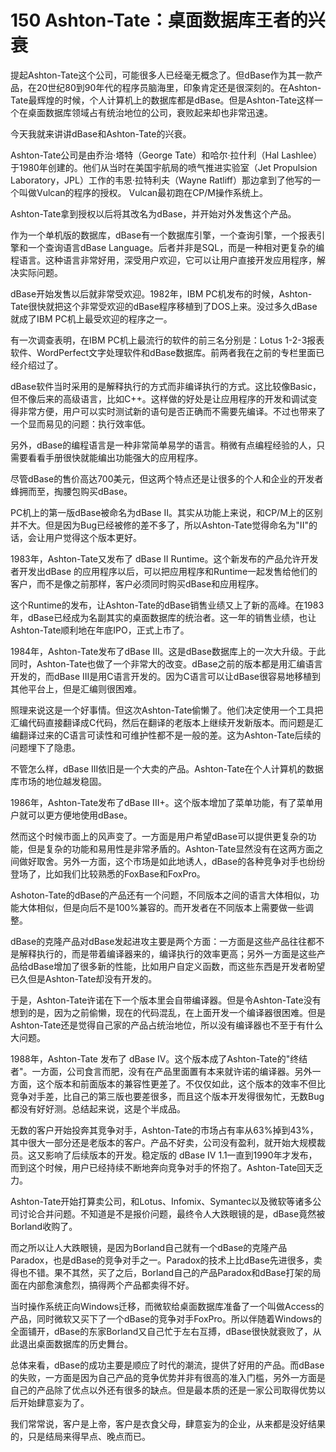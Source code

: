 # 150 Ashton-Tate：桌面数据库王者的兴衰

提起Ashton-Tate这个公司，可能很多人已经毫无概念了。但dBase作为其一款产品，在20世纪80到90年代的程序员脑海里，印象肯定还是很深刻的。在Ashton-Tate最辉煌的时候，个人计算机上的数据库都是dBase。但是Ashton-Tate这样一个在桌面数据库领域占有统治地位的公司，衰败起来却也非常迅速。

今天我就来讲讲dBase和Ashton-Tate的兴衰。

Ashton-Tate公司是由乔治·塔特（George Tate）和哈尔·拉什利（Hal
Lashlee）于1980年创建的。他们从当时在美国宇航局的喷气推进实验室（Jet
Propulsion Laboratory，JPL）工作的韦恩·拉特利夫（Wayne
Ratliff）那边拿到了他写的一个叫做Vulcan的程序的授权。
Vulcan最初跑在CP/M操作系统上。

Ashton-Tate拿到授权以后将其改名为dBase，并开始对外发售这个产品。

作为一个单机版的数据库，dBase有一个数据库引擎，一个查询引擎，一个报表引擎和一个查询语言dBase
Language。后者并非是SQL，而是一种相对更复杂的编程语言。这种语言非常好用，深受用户欢迎，它可以让用户直接开发应用程序，解决实际问题。

dBase开始发售以后就非常受欢迎。1982年，IBM
PC机发布的时候，Ashton-Tate很快就把这个非常受欢迎的dBase程序移植到了DOS上来。没过多久dBase就成了IBM
PC机上最受欢迎的程序之一。

有一次调查表明，在IBM PC机上最流行的软件的前三名分别是：Lotus
1-2-3报表软件、WordPerfect文字处理软件和dBase数据库。前两者我在之前的专栏里面已经介绍过了。

dBase软件当时采用的是解释执行的方式而非编译执行的方式。这比较像Basic，但不像后来的高级语言，比如C++。这样做的好处是让应用程序的开发和调试变得非常方便，用户可以实时测试新的语句是否正确而不需要先编译。不过也带来了一个显而易见的问题：执行效率低。

另外，dBase的编程语言是一种非常简单易学的语言。稍微有点编程经验的人，只需要看看手册很快就能编出功能强大的应用程序。

尽管dBase的售价高达700美元，但这两个特点还是让很多的个人和企业的开发者蜂拥而至，掏腰包购买dBase。

PC机上的第一版dBase被命名为dBase
II。其实从功能上来说，和CP/M上的区别并不大。但是因为Bug已经被修的差不多了，所以Ashton-Tate觉得命名为"II"的话，会让用户觉得这个版本更好。

1983年，Ashton-Tate又发布了 dBase II
Runtime。这个新发布的产品允许开发者开发出dBase
的应用程序以后，可以把应用程序和Runtime一起发售给他们的客户，而不是像之前那样，客户必须同时购买dBase和应用程序。

这个Runtime的发布，让Ashton-Tate的dBase销售业绩又上了新的高峰。在1983年，dBase已经成为名副其实的桌面数据库的统治者。这一年的销售业绩，也让Ashton-Tate顺利地在年底IPO，正式上市了。

1984年，Ashton-Tate发布了dBase
III。这是dBase数据库上的一次大升级。于此同时，Ashton-Tate也做了一个非常大的改变。dBase之前的版本都是用汇编语言开发的，而dBase
III是用C语言开发的。因为C语言可以让dBase很容易地移植到其他平台上，但是汇编则很困难。

照理来说这是一个好事情。但这次Ashton-Tate偷懒了。他们决定使用一个工具把汇编代码直接翻译成C代码，然后在翻译的老版本上继续开发新版本。而问题是汇编翻译过来的C语言可读性和可维护性都不是一般的差。这为Ashton-Tate后续的问题埋下了隐患。

不管怎么样，dBase
III依旧是一个大卖的产品。Ashton-Tate在个人计算机的数据库市场的地位越发稳固。

1986年，Ashton-Tate发布了dBase
III+。这个版本增加了菜单功能，有了菜单用户就可以更方便地使用dBase。

然而这个时候市面上的风声变了。一方面是用户希望dBase可以提供更复杂的功能，但是复杂的功能和易用性是非常矛盾的。Ashton-Tate显然没有在这两方面之间做好取舍。另外一方面，这个市场是如此地诱人，dBase的各种竞争对手也纷纷登场了，比如我们比较熟悉的FoxBase和FoxPro。

Ashoton-Tate的dBase的产品还有一个问题，不同版本之间的语言大体相似，功能大体相似，但是向后不是100%兼容的。而开发者在不同版本上需要做一些调整。

dBase的克隆产品对dBase发起进攻主要是两个方面：一方面是这些产品往往都不是解释执行的，而是带着编译器来的，编译执行的效率更高；另外一方面是这些产品给dBase增加了很多新的性能，比如用户自定义函数，而这些东西是开发者盼望已久但是Ashton-Tate却没有开发的。

于是，Ashton-Tate许诺在下一个版本里会自带编译器。但是令Ashton-Tate没有想到的是，因为之前偷懒，现在的代码混乱，在上面开发一个编译器很困难。但是Ashton-Tate还是觉得自己家的产品占统治地位，所以没有编译器也不至于有什么大问题。

1988年，Ashton-Tate 发布了 dBase
IV。这个版本成了Ashton-Tate的"终结者"。一方面，公司食言而肥，没有在产品里面置有本来就许诺的编译器。另外一方面，这个版本和前面版本的兼容性更差了。不仅仅如此，这个版本的效率不但比竞争对手差，比自己的第三版也要差很多，而且这个版本开发得很匆忙，无数Bug都没有好好测。总结起来说，这是个半成品。

无数的客户开始投奔其竞争对手，Ashton-Tate的市场占有率从63%掉到43%，其中很大一部分还是老版本的客户。产品不好卖，公司没有盈利，就开始大规模裁员。这又影响了后续版本的开发。稳定版的
dBase IV
1.1一直到1990年才发布，而到这个时候，用户已经持续不断地奔向竞争对手的怀抱了。Ashton-Tate回天乏力。

Ashton-Tate开始打算卖公司，和Lotus、Infomix、Symantec以及微软等诸多公司讨论合并问题。不知道是不是报价问题，最终令人大跌眼镜的是，dBase竟然被Borland收购了。

而之所以让人大跌眼镜，是因为Borland自己就有一个dBase的克隆产品Paradox，也是dBase的竞争对手之一。Paradox的技术上比dBase先进很多，卖得也不错。果不其然，买了之后，Borland自己的产品Paradox和dBase打架的局面在内部愈演愈烈，搞得两个产品都卖得不好。

当时操作系统正向Windows迁移，而微软给桌面数据库准备了一个叫做Access的产品，同时微软又买下了一个dBase的竞争对手FoxPro。所以伴随着Windows的全面铺开，dBase的东家Borland又自己忙于左右互搏，dBase很快就衰败了，从此退出桌面数据库的历史舞台。

总体来看，dBase的成功主要是顺应了时代的潮流，提供了好用的产品。而dBase的失败，一方面是因为自己产品的竞争优势并非有很高的准入门槛，另外一方面是自己的产品除了优点以外还有很多的缺点。但是最本质的还是一家公司取得优势以后开始肆意妄为了。

我们常常说，客户是上帝，客户是衣食父母，肆意妄为的企业，从来都是没好结果的，只是结局来得早点、晚点而已。
